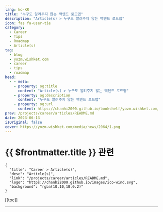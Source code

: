 ```yaml
---
lang: ko-KR
title: "누구도 알려주지 않는 백엔드 로드맵"
description: "Article(s) > 누구도 알려주지 않는 백엔드 로드맵"
icon: fas fa-user-tie
category: 
  - Career
  - Tips
  - Roadmap
  - Article(s)
tag: 
  - blog
  - yozm.wishket.com
  - career
  - tips
  - roadmap
head:
  - - meta:
    - property: og:title
      content: "Article(s) > 누구도 알려주지 않는 백엔드 로드맵"
    - property: og:description
      content: "누구도 알려주지 않는 백엔드 로드맵"
    - property: og:url
      content: https://chanhi2000.github.io/bookshelf/yozm.wishket.com/2064.html
prev: /projects/career/articles/README.md
date: 2023-06-13
isOriginal: false
cover: https://yozm.wishket.com/media/news/2064/1.png
---
```


# {{ $frontmatter.title }} 관련

```component VPCard
{
  "title": "Career > Article(s)",
  "desc": "Article(s)",
  "link": "/projects/career/articles/README.md",
  "logo": "https://chanhi2000.github.io/images/ico-wind.svg",
  "background": "rgba(10,10,10,0.2)"
}
```

[[toc]]

---

<SiteInfo
  name="누구도 알려주지 않는 백엔드 로드맵 | 요즘IT"
  desc="자바, JSP, SQL만 알아도 백엔드 개발자가 될 수 있던 시절이 있었습니다. 오늘날에는 백엔드 개발자가 되려면 알아야 하는 지식이 너무나 많습니다. 그래서 백엔드 개발자가 되려면 무엇을 공부해야 하는지 가늠조차 하기 어려운 분들에게 도움을 주고자 백엔드 개발자가 알아야 하는 지식을 넓고 얕게 소개합니다."
  url="https://yozm.wishket.com/magazine/detail/2064/"
  logo="https://yozm.wishket.com/static/renewal/img/global/gnb_yozmit.svg"
  preview="https://yozm.wishket.com/media/news/2064/1.png"/>

<!-- TODO: 작성 -->

